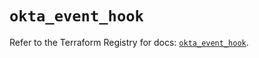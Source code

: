 # `okta_event_hook`

Refer to the Terraform Registry for docs: [`okta_event_hook`](https://registry.terraform.io/providers/okta/okta/4.14.1/docs/resources/event_hook).
